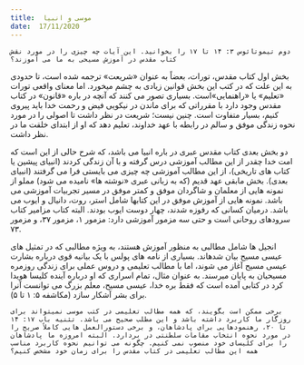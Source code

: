 ```yaml
---
title:  موسی و انبیا
date:  17/11/2020
---
```


`دوم تیموتائوس ۳: ۱۴ تا ۱۷ را بخوانید. این آیات چه چیزی را در مورد نقش کتاب مقدس در آموزش مسیحی به ما می آموزند؟`

بخش اول کتاب مقدس، تورات، بعضاً به عنوان «شریعت» ترجمه شده است، تا حدودی به این علت که در کتب این بخش قوانین زیادی به چشم میخورد. اما معنای واقعی تورات «تعلیم» یا «راهنمایی»است. بسیاری تصور می کنند که آنچه در باره «قانون» در کتاب مقدس وجود دارد با مقرراتی که برای ماندن در نیکویی فیض و رحمت خدا باید پیروی کنیم، بسیار متفاوت است. چنین نیست؛ شریعت در نظر داشت تا اصولی را در مورد نحوه زندگی موفق و سالم در رابطه با عهد خداوند، تعلیم دهد که او از ابتدای خلقت ما در نظر داشت.

دو بخش بعدی کتاب مقدس عبری در باره انبیا می باشد، که شرح حالی از این است که امت خدا چقدر از این مطالب آموزشی درس گرفته و با آن زندگی کردند (انبیای پیشین یا کتاب های تاریخی)، از این مطالب آموزشی چه چیزی می بایستی فرا می گرفتند (انبیای بعدی). بخش مابقی عهد قدیم (که به زبانی عبری «نوشته ها» نامیده می شود) مملو از نمونه هایی از معلمان و شاگردان موفق و کمتر موفق در مسیر تجربیات آموزشی می باشد. نمونه هایی از آموزش موفق در این کتابها شامل استر، روت، دانیال و ایوب می باشد. درمیان کسانی که رفوزه شدند، چهار دوست ایوب بودند. البته کتاب مزامیر کتاب سرودهای روحانی است و حتی سه مزمور آموزشی دارد: مزمور ۱، مزمور ٣۷، و مزمور ۷٣.

انجیل ها شامل مطالبی به منظور آموزش هستند، به ویژه مطالبی که در تمثیل های عیسی مسیح بیان شدهاند. بسیاری از نامه های پولس با یک بیانیه قوی درباره بشارت عیسی مسیح آغاز می شوند، اما با مطالب تعلیمی و دروس عملی برای زندگی روزمره مسیحیان به پایان میرسند. به عنوان مثال، تمام اسراری که او درباره آینده کلیسا هویدا کرد در کتابی آمده است که فقط بره خدا، عیسی مسیح، معلم بزرگ می توانست آنرا برای بشر آشکار سازد (مکاشفه ۵: ۱ تا ۵).

`برخی ممکن است بگویند، که همه مطالب تعلیمی در کتب موسی نمیتواند برای روزگار ما کاربرد داشته باشد و این مطلب صحیح می باشد. تثنیه باب ۱۷: ۱۴ تا ۲۰، رهنمودهایی برای پادشاهان، و برخی دستورالعمل هایی کاملاً صریح را در مورد نحوه انتخاب مقامات سلطنتی در بردارد. البته امروزه ما پادشاهان را برای کلیسای خود منصوب نمی کنیم. چگونه می توانیم نحوه کاربرد مناسب همه این مطالب تعلیمی در کتاب مقدس را برای زمان خود مشخص کنیم؟`